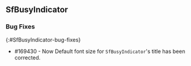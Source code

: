 ## SfBusyIndicator

### Bug Fixes
{:#SfBusyIndicator-bug-fixes}

* \#169430 - Now Default font size for `SfBusyIndicator`'s title has been corrected.
